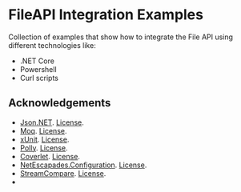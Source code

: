 # FileAPI Integration Examples

Collection of examples that show how to integrate the File API using different technologies like:

- .NET Core
- Powershell
- Curl scripts

## Acknowledgements

- [Json.NET](https://github.com/JamesNK/Newtonsoft.Json). [License](https://github.com/JamesNK/Newtonsoft.Json/blob/master/LICENSE.md).
- [Moq](https://github.com/moq/moq4xunit). [License](https://raw.githubusercontent.com/moq/moq4/master/License.txt).
- [xUnit](https://github.com/xunit/xunit). [License](https://github.com/xunit/xunit/blob/main/LICENSE).
- [Polly](https://github.com/App-vNext/Polly). [License](https://github.com/App-vNext/Polly/blob/master/LICENSE.txt).
- [Coverlet](https://github.com/coverlet-coverage/coverlet). [License](https://github.com/coverlet-coverage/coverlet/blob/master/LICENSE).
- [NetEscapades.Configuration](https://github.com/andrewlock/NetEscapades.Configuration). [License](https://github.com/andrewlock/NetEscapades.Configuration/blob/master/LICENSE).
- [StreamCompare](https://github.com/neosmart/StreamCompare). [License](https://github.com/neosmart/StreamCompare/blob/master/LICENSE).
- 